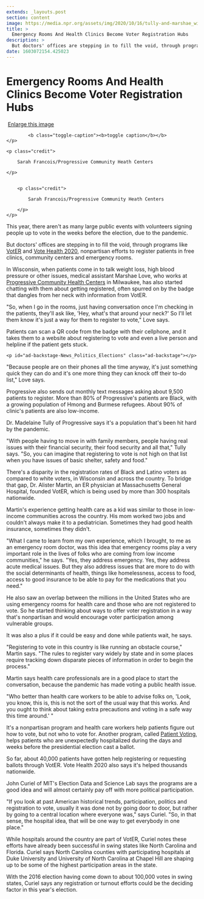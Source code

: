```yaml
--- 
extends: _layouts.post 
section: content 
image: https://media.npr.org/assets/img/2020/10/16/tully-and-marshae_wide-4d91aa4deca9b96841be39e1204f8ca3e12b4331.jpg?s=1400 
title: > 
  Emergency Rooms And Health Clinics Become Voter Registration Hubs 
description: > 
  But doctors' offices are stepping in to fill the void, through programs like VotER and Vote Health 2020, nonpartisan efforts to register patients in free clinics, community centers and emergency rooms.So he started thinking about ways to offer voter registration in a way that's nonpartisan and would encourage voter participation among vulnerable groups."It's a nonpartisan program and health care workers help patients figure out how to vote, but not who to vote for.Vote Health 2020 also says it's helped thousands nationwide.While hospitals around the country are part of VotER, Curiel notes these efforts have already been successful in swing states like North Carolina and Florida. 
date: 1603072154.425023 
--- 
```

<div><p class="storytitle">
      <h1>Emergency Rooms And Health Clinics Become Voter Registration Hubs</h1>
   
   
   
</p><img src="https://media.npr.org/assets/img/2020/10/16/tully-and-marshae_custom-f405249954eeee95e9c8ead740462e4e130b5aac-s800-c15.jpg" class="img lazyOnLoad" alt="">
        <a class="enlargelink" href="https://media.npr.org/assets/img/2020/10/16/tully-and-marshae_custom-f405249954eeee95e9c8ead740462e4e130b5aac-s1200.jpg">Enlarge this image</a>
        <p class="caption-wrap">
         


            <b class="toggle-caption"><b>toggle caption</b></b>
    </p>

    <p class="credit">
        
        Sarah Francois/Progressive Community Heath Centers
        
    </p>
<img alt="">
    <p class="image_data">
         
        <p class="credit">
            
            Sarah Francois/Progressive Community Heath Centers
            
        </p>
    </p>
<p>This year, there aren't as many large public events with volunteers signing people up to vote in the weeks before the election, due to the pandemic. </p>   <p>But doctors' offices are stepping in to fill the void, through programs like <a href="https://vot-er.org/)">VotER</a> and <a href="https://www.votehealth2020.com/">Vote Health 2020</a>, nonpartisan efforts to register patients in free clinics, community centers and emergency rooms.</p>   <p>In Wisconsin, when patients come in to talk weight loss, high blood pressure or other issues, medical assistant Marshae Love, who works at <a href="https://progressivechc.org/">Progressive Community Health Centers</a> in Milwaukee, has also started chatting with them about getting registered, often spurred on by the badge that dangles from her neck with information from VotER.</p>   <p>"So, when I go in the rooms, just having conversation once I'm checking in the patients, they'll ask like, 'Hey, what's that around your neck?' So I'll let them know it's just a way for them to register to vote," Love says.</p>   <p>Patients can scan a QR code from the badge with their cellphone, and it takes them to a website about registering to vote and even a live person and helpline if the patient gets stuck.</p>   
    

    <p id="ad-backstage-News_Politics_Elections" class="ad-backstage"></p>

   <p>"Because people are on their phones all the time anyway, it's just something quick they can do and it's one more thing they can knock off their to-do list," Love says.</p>   <p>Progressive also sends out monthly text messages asking about 9,500 patients to register. More than 80% of Progressive's patients are Black, with a growing population of Hmong and Burmese refugees. About 90% of clinic's patients are also low-income. </p>   <p>Dr. Madelaine Tully of Progressive says it's a population that's been hit hard by the pandemic.</p>   <p>"With people having to move in with family members, people having real issues with their financial security, their food security and all that," Tully says. "So, you can imagine that registering to vote is not high on that list when you have issues of basic shelter, safety and food."</p>   <p>There's a disparity in the registration rates of Black and Latino voters as compared to white voters, in Wisconsin and across the country. To bridge that gap, Dr. Alister Martin, an ER physician at Massachusetts General Hospital, founded VotER, which is being used by more than 300 hospitals nationwide.</p>   <p>Martin's experience getting health care as a kid was similar to those in low-income communities across the country. His mom worked two jobs and couldn't always make it to a pediatrician. Sometimes they had good health insurance, sometimes they didn't. </p>   <p>"What I came to learn from my own experience, which I brought, to me as an emergency room doctor, was this idea that emergency rooms play a very important role in the lives of folks who are coming from low income communities," he says. "Yes, they address emergency. Yes, they address acute medical issues. But they also address issues that are more to do with the social determinants of health, things like homelessness, access to food, access to good insurance to be able to pay for the medications that you need."</p>   <p>He also saw an overlap between the millions in the United States who are using emergency rooms for health care and those who are not registered to vote. So he started thinking about ways to offer voter registration in a way that's nonpartisan and would encourage voter participation among vulnerable groups.</p>   <p>It was also a plus if it could be easy and done while patients wait, he says.</p>   <p>"Registering to vote in this country is like running an obstacle course," Martin says. "The rules to register vary widely by state and in some places require tracking down disparate pieces of information in order to begin the process." </p>   <p>Martin says health care professionals are in a good place to start the conversation, because the pandemic has made voting a public health issue. </p>   <p>"Who better than health care workers to be able to advise folks on, 'Look, you know, this is, this is not the sort of the usual way that this works. And you ought to think about taking extra precautions and voting in a safe way this time around.' "</p>   <p>It's a nonpartisan program and health care workers help patients figure out how to vote, but not who to vote for. Another program, called <a href="https://www.patientvoting.com/">Patient Voting</a>, helps patients who are unexpectedly hospitalized during the days and weeks before the presidential election cast a ballot.</p>   <p>So far, about 40,000 patients have gotten help registering or requesting ballots through VotER. Vote Health 2020 also says it's helped thousands nationwide.</p>   <p>John Curiel of MIT's Election Data and Science Lab says the programs are a good idea and will almost certainly pay off with more political participation.</p>   <p>"If you look at past American historical trends, participation, politics and registration to vote, usually it was done not by going door to door, but rather by going to a central location where everyone was," says Curiel. "So, in that sense, the hospital idea, that will be one way to get everybody in one place."</p>   <p>While hospitals around the country are part of VotER, Curiel notes these efforts have already been successful in swing states like North Carolina and Florida. Curiel says North Carolina counties with participating hospitals at Duke University and University of North Carolina at Chapel Hill are shaping up to be some of the highest participation areas in the state.</p>   <p>With the 2016 election having come down to about 100,000 votes in swing states, Curiel says any registration or turnout efforts could be the deciding factor in this year's election. </p>
</div>